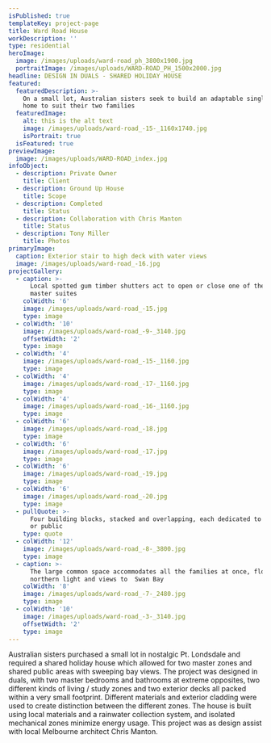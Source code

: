 ```yaml
---
isPublished: true
templateKey: project-page
title: Ward Road House
workDescription: ''
type: residential
heroImage:
  image: /images/uploads/ward-road_ph_3800x1900.jpg
  portraitImage: /images/uploads/WARD-ROAD_PH_1500x2000.jpg
headline: DESIGN IN DUALS - SHARED HOLIDAY HOUSE
featured:
  featuredDescription: >-
    On a small lot, Australian sisters seek to build an adaptable single family
    home to suit their two families
  featuredImage:
    alt: this is the alt text
    image: /images/uploads/ward-road_-15-_1160x1740.jpg
    isPortrait: true
  isFeatured: true
previewImage:
  image: /images/uploads/WARD-ROAD_index.jpg
infoObject:
  - description: Private Owner
    title: Client
  - description: Ground Up House
    title: Scope
  - description: Completed
    title: Status
  - description: Collaboration with Chris Manton
    title: Status
  - description: Tony Miller
    title: Photos
primaryImage:
  caption: Exterior stair to high deck with water views
  image: /images/uploads/ward-road_-16.jpg
projectGallery:
  - caption: >-
      Local spotted gum timber shutters act to open or close one of the two
      master suites
    colWidth: '6'
    image: /images/uploads/ward-road_-15.jpg
    type: image
  - colWidth: '10'
    image: /images/uploads/ward-road_-9-_3140.jpg
    offsetWidth: '2'
    type: image
  - colWidth: '4'
    image: /images/uploads/ward-road_-15-_1160.jpg
    type: image
  - colWidth: '4'
    image: /images/uploads/ward-road_-17-_1160.jpg
    type: image
  - colWidth: '4'
    image: /images/uploads/ward-road_-16-_1160.jpg
    type: image
  - colWidth: '6'
    image: /images/uploads/ward-road_-18.jpg
    type: image
  - colWidth: '6'
    image: /images/uploads/ward-road_-17.jpg
    type: image
  - colWidth: '6'
    image: /images/uploads/ward-road_-19.jpg
    type: image
  - colWidth: '6'
    image: /images/uploads/ward-road_-20.jpg
    type: image
  - pullQuote: >-
      Four building blocks, stacked and overlapping, each dedicated to private
      or public
    type: quote
  - colWidth: '12'
    image: /images/uploads/ward-road_-8-_3800.jpg
    type: image
  - caption: >-
      The large common space accommodates all the families at once, flooded with
      northern light and views to  Swan Bay
    colWidth: '8'
    image: /images/uploads/ward-road_-7-_2480.jpg
    type: image
  - colWidth: '10'
    image: /images/uploads/ward-road_-3-_3140.jpg
    offsetWidth: '2'
    type: image
---
```

Australian sisters purchased a small lot in nostalgic Pt. Londsdale and required a shared holiday house which allowed for two master zones and shared public areas with sweeping bay views. The project was designed in duals, with two master bedrooms and bathrooms at extreme opposites, two different kinds of living / study zones and two exterior decks all packed within a very small footprint. Different materials and exterior cladding were used to create distinction between the different zones. The house is built using local materials and a rainwater collection system, and isolated mechanical zones minimize energy usage. This project was as design assist with local Melbourne architect Chris Manton.
